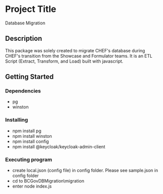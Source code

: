 # Project Title

Database Migration

## Description
This package was solely created to migrate CHEF's database during CHEF's transition from the Showcase and Formulator teams. It is an ETL Script (Extract, Transform, and Load) built with javascript.

## Getting Started

### Dependencies

* pg
* winston

### Installing

* npm install pg
* npm install winston
* npm install config
* npm install @keycloak/keycloak-admin-client

### Executing program
* create local.json (config file) in config folder. Please see sample.json in config folder
* cd to BCGovDBMigration\migration
* enter node index.js
